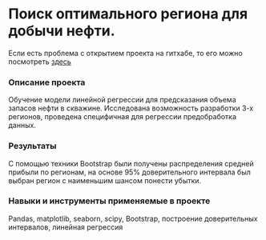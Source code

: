 # Поиск оптимального региона для добычи нефти.

Если есть проблема с открытием проекта на гитхабе, то его можно посмотреть [здесь](https://nbviewer.jupyter.org/github/DAAkimov/yaPraktikumProjects/blob/main/8_ml_in_busines/findOilRegion.ipynb)

### Описание проекта

Обучение модели линейной регрессии для предсказания объема запасов нефти в скважине. Исследована возможность разработки 3-х регионов, проведена  специфичная для регрессии предобработка данных. 

### Результаты

С помощью техники Bootstrap были получены распределения средней прибыли по регионам, на основе 95% доверительного интервала был выбран регион с наименьшим шансом понести убытки. 

### Навыки и инструменты применяемые в проекте

Pandas, matplotlib, seaborn, scipy, Bootstrap, построение доверительных интервалов, линейная регрессия 
